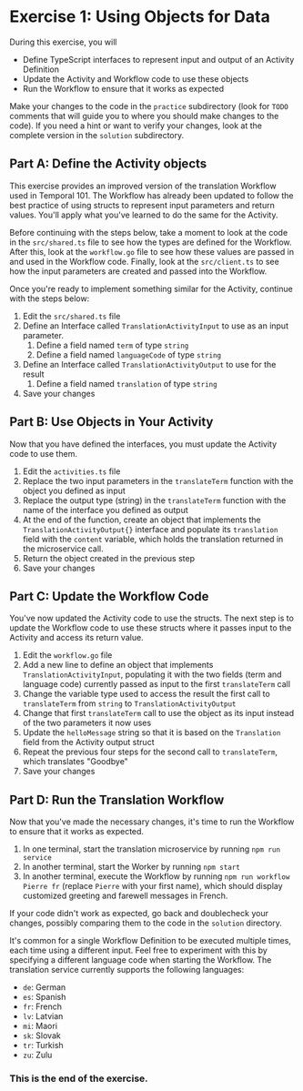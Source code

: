 # Exercise 1: Using Objects for Data
During this exercise, you will

* Define TypeScript interfaces to represent input and output of an Activity Definition
* Update the Activity and Workflow code to use these objects
* Run the Workflow to ensure that it works as expected

Make your changes to the code in the `practice` subdirectory (look for `TODO` comments that will guide you to where you should make changes to the code). If you need a hint or want to verify your changes, look at the complete version in the `solution` subdirectory.

## Part A: Define the Activity objects
This exercise provides an improved version of the translation Workflow used in Temporal 101. The Workflow has already been updated to follow the best practice of using structs to represent input parameters and return values. You'll apply what you've learned to do the same for the Activity.

Before continuing with the steps below, take a moment to look at the code in the `src/shared.ts` file to see how the types are defined for the Workflow. After this, look at the `workflow.go` file to see how these values are passed in and used in the Workflow code. Finally, look at the `src/client.ts` to see how the input parameters are created and passed into the Workflow.

Once you're ready to implement something similar for the Activity, continue with the steps below:

1. Edit the `src/shared.ts` file
2. Define an Interface called `TranslationActivityInput` to use as an input parameter. 
   1. Define a field named `term` of type `string`
   2. Define a field named `languageCode` of type `string`
3. Define an Interface called `TranslationActivityOutput` to use for the result
   1. Define a field named `translation` of type `string`
4. Save your changes


## Part B: Use Objects in Your Activity
Now that you have defined the interfaces, you must update the Activity code to use them.

1. Edit the `activities.ts` file
2. Replace the two input parameters in the `translateTerm` function with the object you defined as input
3. Replace the output type (string) in the `translateTerm` function with the name of the interface you defined as output
4. At the end of the function, create an object that implements the `TranslationActivityOutput{}` interface  and populate its `translation` field with the `content` variable, which holds the translation returned in the microservice call. 
5. Return the object created in the previous step
6. Save your changes


## Part C: Update the Workflow Code

You've now updated the Activity code to use the structs. The next step is to update the Workflow code to use these structs where it passes input to the Activity and access its return value.

1. Edit the `workflow.go` file
2. Add a new line to define an object that implements `TranslationActivityInput`, populating it with the two fields (term and language code) currently passed as input to the first `translateTerm` call
3. Change the variable type used to access the result the first call to `translateTerm` from `string` to `TranslationActivityOutput`
4. Change that first `translateTerm` call to use the object as its input instead of the two parameters it now uses
5. Update the `helloMessage` string so that it is based on the `Translation` field from the Activity output struct
6. Repeat the previous four steps for the second call to `translateTerm`, which translates "Goodbye" 
7. Save your changes


## Part D: Run the Translation Workflow
Now that you've made the necessary changes, it's time to run the Workflow to ensure that it works as expected.

1. In one terminal, start the translation microservice by running `npm run service`
2. In another terminal, start the Worker by running `npm start`
3. In another terminal, execute the Workflow by running `npm run workflow Pierre fr` (replace `Pierre` with your first name), which should display customized greeting and farewell messages in French.

If your code didn't work as expected, go back and doublecheck your changes, possibly comparing them to the code in the `solution` directory.

It's common for a single Workflow Definition to be executed multiple times, each time using a different input. Feel free to experiment with this by specifying a different language code when starting the Workflow. The translation service currently supports the following languages:

* `de`: German
* `es`: Spanish
* `fr`: French
* `lv`: Latvian
* `mi`: Maori
* `sk`: Slovak
* `tr`: Turkish
* `zu`: Zulu


### This is the end of the exercise.
